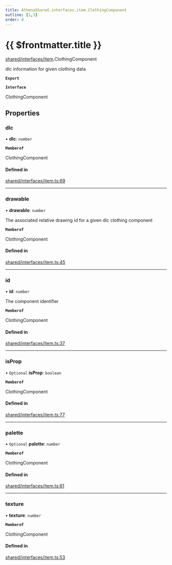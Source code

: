 ```yaml
---
title: AthenaShared.interfaces.item.ClothingComponent
outline: [1,3]
order: 0
---
```


# {{ $frontmatter.title }}


[shared/interfaces/item](../modules/shared_interfaces_item.md).ClothingComponent

dlc information for given clothing data

**`Export`**

**`Interface`**

ClothingComponent

## Properties

### dlc

• **dlc**: `number`

**`Memberof`**

ClothingComponent

#### Defined in

[shared/interfaces/item.ts:69](https://github.com/Stuyk/altv-athena/blob/6013452/src/core/shared/interfaces/item.ts#L69)

___

### drawable

• **drawable**: `number`

The associated relative drawing id for a given dlc clothing component

**`Memberof`**

ClothingComponent

#### Defined in

[shared/interfaces/item.ts:45](https://github.com/Stuyk/altv-athena/blob/6013452/src/core/shared/interfaces/item.ts#L45)

___

### id

• **id**: `number`

The component identifier

**`Memberof`**

ClothingComponent

#### Defined in

[shared/interfaces/item.ts:37](https://github.com/Stuyk/altv-athena/blob/6013452/src/core/shared/interfaces/item.ts#L37)

___

### isProp

• `Optional` **isProp**: `boolean`

**`Memberof`**

ClothingComponent

#### Defined in

[shared/interfaces/item.ts:77](https://github.com/Stuyk/altv-athena/blob/6013452/src/core/shared/interfaces/item.ts#L77)

___

### palette

• `Optional` **palette**: `number`

**`Memberof`**

ClothingComponent

#### Defined in

[shared/interfaces/item.ts:61](https://github.com/Stuyk/altv-athena/blob/6013452/src/core/shared/interfaces/item.ts#L61)

___

### texture

• **texture**: `number`

**`Memberof`**

ClothingComponent

#### Defined in

[shared/interfaces/item.ts:53](https://github.com/Stuyk/altv-athena/blob/6013452/src/core/shared/interfaces/item.ts#L53)
